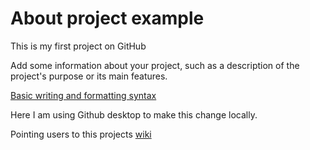 # About project example
This is my first project on GitHub

Add some information about your project, such as a description of the project's purpose or its main features.

[Basic writing and formatting syntax](https://docs.github.com/en/get-started/writing-on-github/getting-started-with-writing-and-formatting-on-github/basic-writing-and-formatting-syntax)

Here I am using Github desktop to make this change locally.

Pointing users to this projects [wiki](https://github.com/omezgithub/project-example/wiki)
